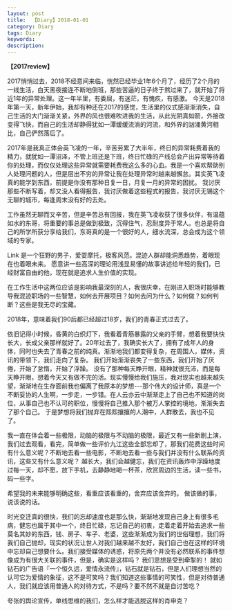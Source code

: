 ```yaml
---
layout: post
title:  【Diary】2018-01-01
category: Diary
tags: Diary
keywords:
description:
---
```



**【2017review】**

2017悄悄过去，2018不经意间来临，恍然已经毕业1年6个月了，经历了2个月的一线生活，白天黑夜接连不断地倒班，那些苦逼的日子终于熬过来了，就开始了将近1年的异常处理。这一年半里，有委屈，有迷茫，有愧疚，有感激。
今天是2018年第一天，新年伊始，我却有种还在2017的感觉，生活里的仪式感渐渐消失，自己生活的大门渐渐关紧，外界的风也很难吹进我的生活，从此光阴真如箭，外接改变得飞快，而自己的生活却静得犹如一潭缓缓流淌的河流，和外界的汹涌黄河相比，自己俨然落后了。

2017年是我真正体会英飞凌的一年，辛苦劳累了大半年，终日的异常耗费着我的精力，就犹如一潭沼泽，不管上班还是下班，终日忙碌的产线总会产出异常等待着你的处理，而仅仅处理这些异常就需要耗费我这么多的心血。我是一个喜欢帮助别人处理问题的人，但是层出不穷的异常让我在处理异常时越来越懈怠。其实英飞凌真的能学到东西，前提是你没有那种日复一日，月复一月的异常的困扰。
我讨厌那些不断写着，却又没人看得报告，我讨厌做着这些程式的报告，我讨厌无锡这个无聊的城市，每逢周末没有好的去处。

工作虽然无聊而又辛苦，但是辛苦总有回报，我在英飞凌收获了很多伙伴，有温蕴如水的东哥，将重要的事总是做到极致，沉得住气，忍耐度异于常人。也总是将自己的所学所获分享给我们，东哥真的是一个很好的人，细水流深，总会成为这个领域的专家。

Link 是一个狂野的男子，爱耍摩托，极客风范。混迹人群却能洞悉趋势，着眼现在也着眼未来。 愿意讲一些高深的理论用浅显易懂的故事讲述给年轻的我们，已经财富自由的他，现在就是追求人生价值的实现。

在工作生活中这两位应该是影响我最深刻的人，我很庆幸，在刚进入职场时能够教导我混迹职场的一些智慧，如何去开展项目？如何去问为什么？如何做？如何判断？这些是我无尽的宝藏。

2018年，意味着我们90后都已经超过18岁，我们的青春正式过去了。

依旧记得小时候，昏黄的白织灯下，我看着青筋暴露的父亲的手臂，想着我要快快长大，长成父亲那样就好了。20年过去了，我确实长大了，拥有了成年人的身体，同时也失去了青春之前的纯真。渐渐地我们都变得复杂，在周围人，媒体，资讯的带领下，我们走向了复杂。
我们开始渐渐丧失了一些东西，我们开始了厌倦，开始了怠惰，开始了浮躁。
没有了那种每天睁开眼，精神就很充沛，而是每天睁开眼，想着今天又有做不完的活。现实慢慢给我们施压，我对现实也越来越失望，渐渐地在生存面前我也偏离了我原本的梦想---那个伟大的设计师，真是一个不断妥协的人生啊，一步走，一步错。在人云亦云中渐渐走上了自己也不知道的岗位，从事自己也不认可的职位，慢慢将自己推入那个被万人掌控的境地，渐渐失去了那个自己。
于是梦想将我们抛弃在熙熙攘攘的人潮中，人群散去，我也不见了。

我一直在体会着一些极限，动脑的极限与不动脑的极限，最近又有一些新剧上演，我们过去观看，看完，简单做一些评价九江这些全部忘却了，那我们花费这些时间有什么意义呢？不断地去看一些电影，不断地去看一些与我们并没有什么联系的资讯，这些又有什么意义呢？
越长大，我们会越健忘，我们在资讯轰炸中浮躁地度过每一天，却不愿，放下手机，去静静地喝一杯茶，欣赏周边的生活，读一些书，码一些字。

希望我的未来能够明确这些，看重应该看重的，舍弃应该舍弃的。
做该做的事，说该说的话。

时光变迁真的很快，我们的忘却速度也是那么快，渐渐地发现自己身上有很多毛病，健忘也属于其中一个，终日忙碌，忘记自己的初衷，走着走着开始去追求一些莫名其妙的东西，钱、房子、车子、老婆，这些渐渐成为我们的世俗理想，我们将我们自己抛却，现实的状况让世人对我们越来越不友好，我们自己也在这样的环境中忘却自己想要什么。我们接受媒体的诱惑，将原先两个并没有必然联系的事件想像成为有很大关联的事件，但是，确实是这样吗？
我们思想是受到牵掣的！
就如钻石的广告语『一个恒久远，爱情永流传』，钻石就是钻石，但是人们理想当然的认可它为爱情的象征，这不是可笑吗？我们知道这些事情的可笑性，但是对待普通人，我们就应该用普通人的对待方式，不是吗？要不然不就是自讨苦吃？

夸张的舆论宣传，单线思维的我们，怎么样才能逃脱这样的肖申克？




